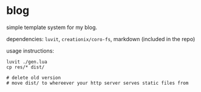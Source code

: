 # blog

simple template system for my blog.

dependencies: `luvit`, `creationix/coro-fs`, markdown (included in the repo)

usage instructions:

```
luvit ./gen.lua
cp res/* dist/

# delete old version
# move dist/ to whereever your http server serves static files from
```
